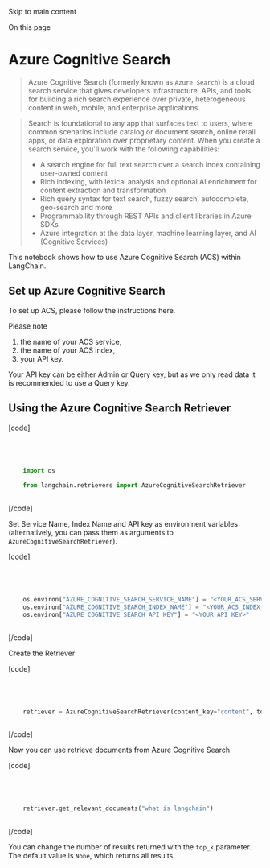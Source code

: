 

Skip to main content

On this page

# Azure Cognitive Search

> Azure Cognitive Search (formerly known as `Azure Search`) is a cloud search service that gives developers infrastructure, APIs, and tools for building a rich search experience over private,
> heterogeneous content in web, mobile, and enterprise applications.

> Search is foundational to any app that surfaces text to users, where common scenarios include catalog or document search, online retail apps, or data exploration over proprietary content. When you
> create a search service, you'll work with the following capabilities:
>
>   * A search engine for full text search over a search index containing user-owned content
>   * Rich indexing, with lexical analysis and optional AI enrichment for content extraction and transformation
>   * Rich query syntax for text search, fuzzy search, autocomplete, geo-search and more
>   * Programmability through REST APIs and client libraries in Azure SDKs
>   * Azure integration at the data layer, machine learning layer, and AI (Cognitive Services)
>

This notebook shows how to use Azure Cognitive Search (ACS) within LangChain.

## Set up Azure Cognitive Search​

To set up ACS, please follow the instructions here.

Please note

  1. the name of your ACS service, 
  2. the name of your ACS index,
  3. your API key.

Your API key can be either Admin or Query key, but as we only read data it is recommended to use a Query key.

## Using the Azure Cognitive Search Retriever​

[code]
```python




    import os  
      
    from langchain.retrievers import AzureCognitiveSearchRetriever  
    


```
[/code]


Set Service Name, Index Name and API key as environment variables (alternatively, you can pass them as arguments to `AzureCognitiveSearchRetriever`).

[code]
```python




    os.environ["AZURE_COGNITIVE_SEARCH_SERVICE_NAME"] = "<YOUR_ACS_SERVICE_NAME>"  
    os.environ["AZURE_COGNITIVE_SEARCH_INDEX_NAME"] = "<YOUR_ACS_INDEX_NAME>"  
    os.environ["AZURE_COGNITIVE_SEARCH_API_KEY"] = "<YOUR_API_KEY>"  
    


```
[/code]


Create the Retriever

[code]
```python




    retriever = AzureCognitiveSearchRetriever(content_key="content", top_k=10)  
    


```
[/code]


Now you can use retrieve documents from Azure Cognitive Search

[code]
```python




    retriever.get_relevant_documents("what is langchain")  
    


```
[/code]


You can change the number of results returned with the `top_k` parameter. The default value is `None`, which returns all results.

